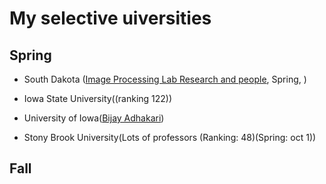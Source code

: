 # My selective uiversities

## Spring

* South Dakota ([Image Processing Lab Research and people](https://www.sdstate.edu/electrical-engineering-and-computer-science/image-processing-lab/directory), Spring, )
* Iowa State University((ranking 122))
* University of Iowa([Bijay Adhakari](https://homepage.divms.uiowa.edu/~badhikari/))

* Stony Brook University(Lots of professors (Ranking: 48)(Spring: oct 1))


## Fall
